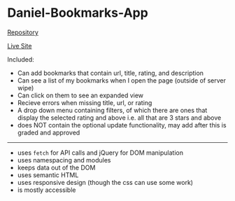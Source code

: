 # Daniel-Bookmarks-App

[Repository](https://github.com/thinkful-ei-narwhal/daniel-bookmarks-app)

[Live Site](https://thinkful-ei-narwhal.github.io/daniel-bookmarks-app)

Included:

- Can add bookmarks that contain url, title, rating, and description
- Can see a list of my bookmarks when I open the page (outside of server wipe)
- Can click on them to see an expanded view
- Recieve errors when missing title, url, or rating
- A drop down menu containing filters, of which there are ones that display the selected rating and above i.e. all that are 3 stars and above
- does NOT contain the optional update functionality, may add after this is graded and approved

---------------------

- uses `fetch` for API calls and jQuery for DOM manipulation
- uses namespacing and modules
- keeps data out of the DOM
- uses semantic HTML
- uses responsive design (though the css can use some work)
- is mostly accessible

